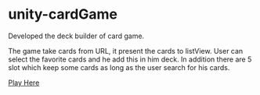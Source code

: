 # unity-cardGame
Developed the deck builder of card game.

Τhe game take cards from URL, it present the cards to listView. User can select the favorite cards and he add this in him deck. In addition there are 5 slot which  keep some cards as long as the user search for his cards.


[Play Here](https://ni-kara.github.io/unity-cardGame/WebGL/index.html)
